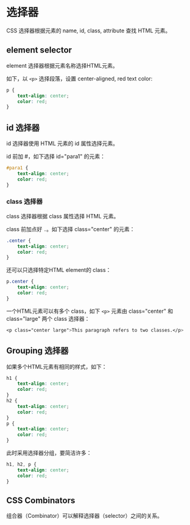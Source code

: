# 选择器

CSS 选择器根据元素的 name, id, class, attribute 查找 HTML 元素。

## element selector

element 选择器根据元素名称选择HTML元素。

如下，以 `<p>` 选择段落，设置 center-aligned, red text color:

```css
p {
    text-align: center;
    color: red;
}
```

## id 选择器

id 选择器使用 HTML 元素的 id 属性选择元素。

id 前加 #，如下选择 id="para1" 的元素：

```css
#para1 {
    text-align: center;
    color: red;
}
```

### class 选择器

class 选择器根据 class 属性选择 HTML 元素。

class 前加点好 `.`。如下选择 class="center" 的元素：

```css
.center {
    text-align: center;
    color: red;
}
```

还可以只选择特定HTML element的 class：

```css
p.center {
    text-align: center;
    color: red;
}
```

一个HTML元素可以有多个 class，如下 `<p>` 元素由 class="center" 和 class="large" 两个 class 选择器：

```css
<p class="center large">This paragraph refers to two classes.</p>
```

## Grouping 选择器

如果多个HTML元素有相同的样式，如下：

```css
h1 {
    text-align: center;
    color: red;
}
h2 {
    text-align: center;
    color: red;
}
p {
    text-align: center;
    color: red;
}
```

此时采用选择器分组，要简洁许多：

```css
h1, h2, p {
    text-align: center;
    color: red;
}
```

## CSS Combinators

组合器（Combinator）可以解释选择器（selector）之间的关系。
